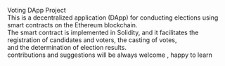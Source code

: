 Voting DApp Project
<br>
This is a decentralized application (DApp) for conducting elections using smart contracts on the Ethereum blockchain.
<br>
The smart contract is implemented in Solidity, and it facilitates the registration of candidates and voters, the casting of votes,
<br>
and the determination of election results.
<br>
contributions and suggestions will be always welcome , happy to learn
